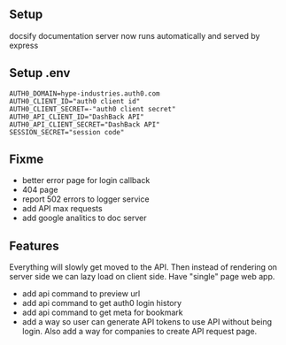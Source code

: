 ## Setup
docsify documentation server now runs automatically and served by express 

## Setup .env
```
AUTH0_DOMAIN=hype-industries.auth0.com
AUTH0_CLIENT_ID="auth0 client id"
AUTH0_CLIENT_SECRET=-"auth0 client secret"
AUTH0_API_CLIENT_ID="DashBack API"
AUTH0_API_CLIENT_SECRET="DashBack API"
SESSION_SECRET="session code"
```

## Fixme
- better error page for login callback
- 404 page
- report 502 errors to logger service
- add API max requests
- add google analitics to doc server

## Features
Everything will slowly get moved to the API. Then instead of rendering on server side we can lazy load on client side. Have "single" page web app.
- add api command to preview url
- add api command to get auth0 login history
- add api command to get meta for bookmark
- add a way so user can generate API tokens to use API without being login. Also add a way for companies to create API request page.
